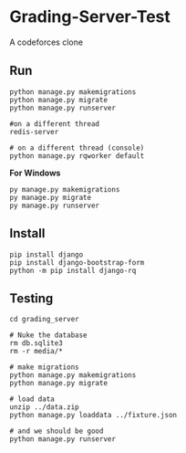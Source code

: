 # Grading-Server-Test

A codeforces clone

## Run
```
python manage.py makemigrations
python manage.py migrate
python manage.py runserver

#on a different thread 
redis-server

# on a different thread (console)
python manage.py rqworker default
```

**For Windows**
```
py manage.py makemigrations
py manage.py migrate
py manage.py runserver
```

## Install

```
pip install django
pip install django-bootstrap-form
python -m pip install django-rq
```

## Testing 

```
cd grading_server

# Nuke the database
rm db.sqlite3
rm -r media/*

# make migrations
python manage.py makemigrations
python manage.py migrate

# load data
unzip ../data.zip
python manage.py loaddata ../fixture.json

# and we should be good
python manage.py runserver
```
